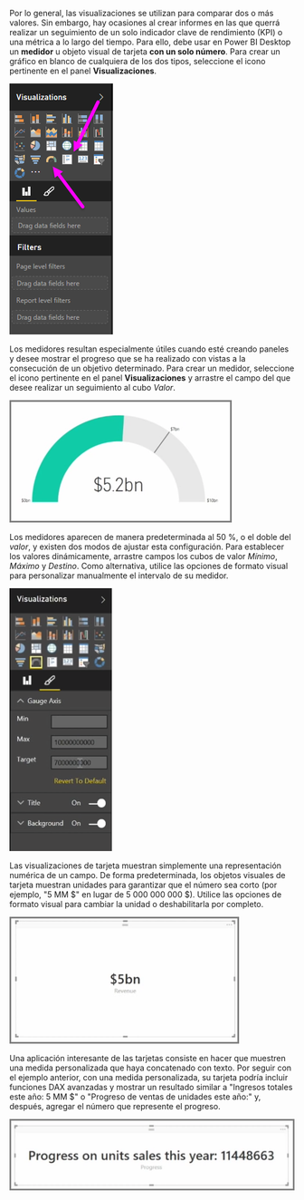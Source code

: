 Por lo general, las visualizaciones se utilizan para comparar dos o más valores. Sin embargo, hay ocasiones al crear informes en las que querrá realizar un seguimiento de un solo indicador clave de rendimiento (KPI) o una métrica a lo largo del tiempo. Para ello, debe usar en Power BI Desktop un **medidor** u objeto visual de tarjeta **con un solo número**. Para crear un gráfico en blanco de cualquiera de los dos tipos, seleccione el icono pertinente en el panel **Visualizaciones**.

![](media/3-9-create-gauges-cards/3-9_1.png)

Los medidores resultan especialmente útiles cuando esté creando paneles y desee mostrar el progreso que se ha realizado con vistas a la consecución de un objetivo determinado. Para crear un medidor, seleccione el icono pertinente en el panel **Visualizaciones** y arrastre el campo del que desee realizar un seguimiento al cubo *Valor*.

![](media/3-9-create-gauges-cards/3-9_1a.png)

Los medidores aparecen de manera predeterminada al 50 %, o el doble del *valor*, y existen dos modos de ajustar esta configuración. Para establecer los valores dinámicamente, arrastre campos los cubos de valor *Mínimo*, *Máximo* y *Destino*. Como alternativa, utilice las opciones de formato visual para personalizar manualmente el intervalo de su medidor.

![](media/3-9-create-gauges-cards/3-9_2.png)

Las visualizaciones de tarjeta muestran simplemente una representación numérica de un campo. De forma predeterminada, los objetos visuales de tarjeta muestran unidades para garantizar que el número sea corto (por ejemplo, "5 MM $" en lugar de 5 000 000 000 $). Utilice las opciones de formato visual para cambiar la unidad o deshabilitarla por completo.

![](media/3-9-create-gauges-cards/3-9_3.png)

Una aplicación interesante de las tarjetas consiste en hacer que muestren una medida personalizada que haya concatenado con texto. Por seguir con el ejemplo anterior, con una medida personalizada, su tarjeta podría incluir funciones DAX avanzadas y mostrar un resultado similar a "Ingresos totales este año: 5 MM $" o "Progreso de ventas de unidades este año:" y, después, agregar el número que represente el progreso.

![](media/3-9-create-gauges-cards/3-9_4.png)

